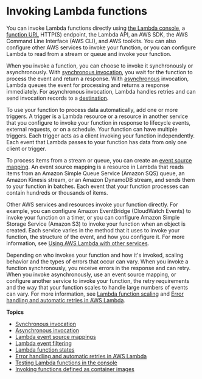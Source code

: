 # Invoking Lambda functions<a name="lambda-invocation"></a>

You can invoke Lambda functions directly using [the Lambda console](getting-started.md#get-started-invoke-manually), a [function URL](lambda-urls.md) HTTP\(S\) endpoint, the Lambda API, an AWS SDK, the AWS Command Line Interface \(AWS CLI\), and AWS toolkits\. You can also configure other AWS services to invoke your function, or you can configure Lambda to read from a stream or queue and invoke your function\.

When you invoke a function, you can choose to invoke it synchronously or asynchronously\. With [synchronous invocation](invocation-sync.md), you wait for the function to process the event and return a response\. With [asynchronous](invocation-async.md) invocation, Lambda queues the event for processing and returns a response immediately\. For asynchronous invocation, Lambda handles retries and can send invocation records to a [destination](invocation-async.md#invocation-async-destinations)\.

To use your function to process data automatically, add one or more triggers\. A trigger is a Lambda resource or a resource in another service that you configure to invoke your function in response to lifecycle events, external requests, or on a schedule\. Your function can have multiple triggers\. Each trigger acts as a client invoking your function independently\. Each event that Lambda passes to your function has data from only one client or trigger\.

To process items from a stream or queue, you can create an [event source mapping](invocation-eventsourcemapping.md)\. An event source mapping is a resource in Lambda that reads items from an Amazon Simple Queue Service \(Amazon SQS\) queue, an Amazon Kinesis stream, or an Amazon DynamoDB stream, and sends them to your function in batches\. Each event that your function processes can contain hundreds or thousands of items\.

Other AWS services and resources invoke your function directly\. For example, you can configure Amazon EventBridge \(CloudWatch Events\) to invoke your function on a timer, or you can configure Amazon Simple Storage Service \(Amazon S3\) to invoke your function when an object is created\. Each service varies in the method that it uses to invoke your function, the structure of the event, and how you configure it\. For more information, see [Using AWS Lambda with other services](lambda-services.md)\.

Depending on who invokes your function and how it's invoked, scaling behavior and the types of errors that occur can vary\. When you invoke a function synchronously, you receive errors in the response and can retry\. When you invoke asynchronously, use an event source mapping, or configure another service to invoke your function, the retry requirements and the way that your function scales to handle large numbers of events can vary\. For more information, see [Lambda function scaling](invocation-scaling.md) and [Error handling and automatic retries in AWS Lambda](invocation-retries.md)\.

**Topics**
+ [Synchronous invocation](invocation-sync.md)
+ [Asynchronous invocation](invocation-async.md)
+ [Lambda event source mappings](invocation-eventsourcemapping.md)
+ [Lambda event filtering](invocation-eventfiltering.md)
+ [Lambda function states](functions-states.md)
+ [Error handling and automatic retries in AWS Lambda](invocation-retries.md)
+ [Testing Lambda functions in the console](testing-functions.md)
+ [Invoking functions defined as container images](invocation-images.md)
